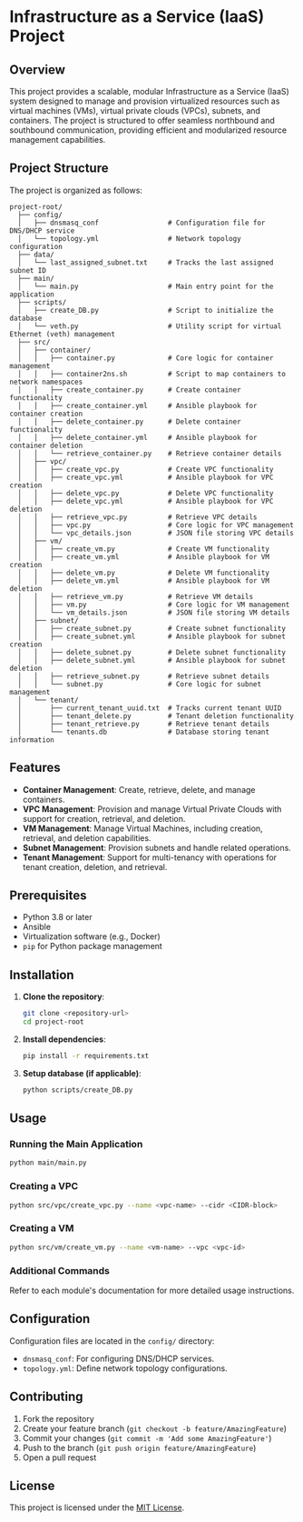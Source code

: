 # Infrastructure as a Service (IaaS) Project

## Overview
This project provides a scalable, modular Infrastructure as a Service (IaaS) system designed to manage and provision virtualized resources such as virtual machines (VMs), virtual private clouds (VPCs), subnets, and containers. The project is structured to offer seamless northbound and southbound communication, providing efficient and modularized resource management capabilities.

## Project Structure
The project is organized as follows:

```
project-root/
  ├── config/
  │   ├── dnsmasq_conf                 # Configuration file for DNS/DHCP service
  │   └── topology.yml                 # Network topology configuration
  ├── data/
  │   └── last_assigned_subnet.txt     # Tracks the last assigned subnet ID
  ├── main/
  │   └── main.py                      # Main entry point for the application
  ├── scripts/
  │   ├── create_DB.py                 # Script to initialize the database
  │   └── veth.py                      # Utility script for virtual Ethernet (veth) management
  ├── src/
  │   ├── container/
  │   │   ├── container.py             # Core logic for container management
  │   │   ├── container2ns.sh          # Script to map containers to network namespaces
  │   │   ├── create_container.py      # Create container functionality
  │   │   ├── create_container.yml     # Ansible playbook for container creation
  │   │   ├── delete_container.py      # Delete container functionality
  │   │   ├── delete_container.yml     # Ansible playbook for container deletion
  │   │   └── retrieve_container.py    # Retrieve container details
  │   ├── vpc/
  │   │   ├── create_vpc.py            # Create VPC functionality
  │   │   ├── create_vpc.yml           # Ansible playbook for VPC creation
  │   │   ├── delete_vpc.py            # Delete VPC functionality
  │   │   ├── delete_vpc.yml           # Ansible playbook for VPC deletion
  │   │   ├── retrieve_vpc.py          # Retrieve VPC details
  │   │   ├── vpc.py                   # Core logic for VPC management
  │   │   └── vpc_details.json         # JSON file storing VPC details
  │   ├── vm/
  │   │   ├── create_vm.py             # Create VM functionality
  │   │   ├── create_vm.yml            # Ansible playbook for VM creation
  │   │   ├── delete_vm.py             # Delete VM functionality
  │   │   ├── delete_vm.yml            # Ansible playbook for VM deletion
  │   │   ├── retrieve_vm.py           # Retrieve VM details
  │   │   ├── vm.py                    # Core logic for VM management
  │   │   └── vm_details.json          # JSON file storing VM details
  │   ├── subnet/
  │   │   ├── create_subnet.py         # Create subnet functionality
  │   │   ├── create_subnet.yml        # Ansible playbook for subnet creation
  │   │   ├── delete_subnet.py         # Delete subnet functionality
  │   │   ├── delete_subnet.yml        # Ansible playbook for subnet deletion
  │   │   ├── retrieve_subnet.py       # Retrieve subnet details
  │   │   └── subnet.py                # Core logic for subnet management
  │   └── tenant/
  │       ├── current_tenant_uuid.txt  # Tracks current tenant UUID
  │       ├── tenant_delete.py         # Tenant deletion functionality
  │       ├── tenant_retrieve.py       # Retrieve tenant details
  │       └── tenants.db               # Database storing tenant information
```

## Features
- **Container Management**: Create, retrieve, delete, and manage containers.
- **VPC Management**: Provision and manage Virtual Private Clouds with support for creation, retrieval, and deletion.
- **VM Management**: Manage Virtual Machines, including creation, retrieval, and deletion capabilities.
- **Subnet Management**: Provision subnets and handle related operations.
- **Tenant Management**: Support for multi-tenancy with operations for tenant creation, deletion, and retrieval.

## Prerequisites
- Python 3.8 or later
- Ansible
- Virtualization software (e.g., Docker)
- `pip` for Python package management

## Installation
1. **Clone the repository**:
   ```bash
   git clone <repository-url>
   cd project-root
   ```
2. **Install dependencies**:
   ```bash
   pip install -r requirements.txt
   ```
3. **Setup database (if applicable)**:
   ```bash
   python scripts/create_DB.py
   ```

## Usage
### Running the Main Application
```bash
python main/main.py
```

### Creating a VPC
```bash
python src/vpc/create_vpc.py --name <vpc-name> --cidr <CIDR-block>
```

### Creating a VM
```bash
python src/vm/create_vm.py --name <vm-name> --vpc <vpc-id>
```

### Additional Commands
Refer to each module's documentation for more detailed usage instructions.

## Configuration
Configuration files are located in the `config/` directory:
- `dnsmasq_conf`: For configuring DNS/DHCP services.
- `topology.yml`: Define network topology configurations.

## Contributing
1. Fork the repository
2. Create your feature branch (`git checkout -b feature/AmazingFeature`)
3. Commit your changes (`git commit -m 'Add some AmazingFeature'`)
4. Push to the branch (`git push origin feature/AmazingFeature`)
5. Open a pull request

## License
This project is licensed under the [MIT License](LICENSE).

